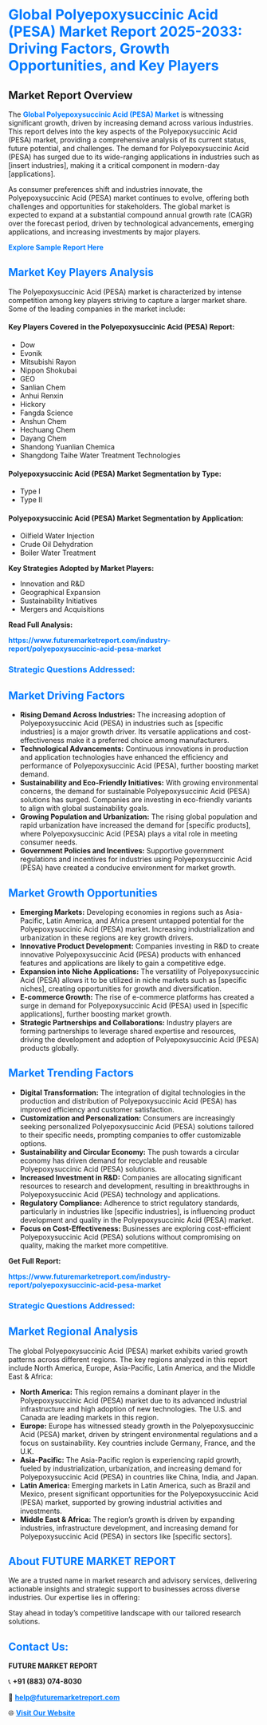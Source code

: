 <h1 style="color: #007BFF;">Global Polyepoxysuccinic Acid (PESA) Market Report 2025-2033: Driving Factors, Growth Opportunities, and Key Players</h1>

<section id="overview">
<h2>Market Report Overview</h2>
<p>The <a href="https://www.futuremarketreport.com/industry-report/polyepoxysuccinic-acid-pesa-market" style="color: #007BFF; text-decoration: none;"><strong>Global Polyepoxysuccinic Acid (PESA) Market</strong></a> is witnessing significant growth, driven by increasing demand across various industries. This report delves into the key aspects of the Polyepoxysuccinic Acid (PESA) market, providing a comprehensive analysis of its current status, future potential, and challenges. The demand for Polyepoxysuccinic Acid (PESA) has surged due to its wide-ranging applications in industries such as [insert industries], making it a critical component in modern-day [applications].</p>
<p>As consumer preferences shift and industries innovate, the Polyepoxysuccinic Acid (PESA) market continues to evolve, offering both challenges and opportunities for stakeholders. The global market is expected to expand at a substantial compound annual growth rate (CAGR) over the forecast period, driven by technological advancements, emerging applications, and increasing investments by major players.</p>
</section>

<section id="overview">
<p><a href="https://www.futuremarketreport.com/request-sample/reportId=56970" style="color: #007BFF; text-decoration: none;"><strong>Explore Sample Report Here</strong></a></p>
</section>

<section id="key-players">
<h2 style="color: #007BFF;">Market Key Players Analysis</h2>
<p>The Polyepoxysuccinic Acid (PESA) market is characterized by intense competition among key players striving to capture a larger market share. Some of the leading companies in the market include:</p>
<h4>Key Players Covered in the Polyepoxysuccinic Acid (PESA) Report:</h4>
<ul><li>Dow</li><li>Evonik</li><li>Mitsubishi Rayon</li><li>Nippon Shokubai</li><li>GEO</li><li>Sanlian Chem</li><li>Anhui Renxin</li><li>Hickory</li><li>Fangda Science</li><li>Anshun Chem</li><li>Hechuang Chem</li><li>Dayang Chem</li><li>Shandong Yuanlian Chemica</li><li>Shangdong Taihe Water Treatment Technologies</li></ul>
<h4>Polyepoxysuccinic Acid (PESA) Market Segmentation by Type:</h4>
<ul><li>Type I</li><li>Type II</li></ul>

<h4>Polyepoxysuccinic Acid (PESA) Market Segmentation by Application:</h4>
<ul><li>Oilfield Water Injection</li><li>Crude Oil Dehydration</li><li>Boiler Water Treatment</li></ul>
<p><strong>Key Strategies Adopted by Market Players:</strong></p>
<ul>
<li>Innovation and R&D</li>
<li>Geographical Expansion</li>
<li>Sustainability Initiatives</li>
<li>Mergers and Acquisitions</li>
</ul>
</section>

<section>
<p><strong>Read Full Analysis: </strong></p><a href="https://www.futuremarketreport.com/industry-report/polyepoxysuccinic-acid-pesa-market" style="color: #007BFF; text-decoration: none;"><strong>https://www.futuremarketreport.com/industry-report/polyepoxysuccinic-acid-pesa-market</strong></a>
<h3 style="color: #007BFF;">Strategic Questions Addressed:</h3>
</section>

<section id="driving-factors">
<h2 style="color: #007BFF;">Market Driving Factors</h2>
<ul>
<li><strong>Rising Demand Across Industries:</strong> The increasing adoption of Polyepoxysuccinic Acid (PESA) in industries such as [specific industries] is a major growth driver. Its versatile applications and cost-effectiveness make it a preferred choice among manufacturers.</li>
<li><strong>Technological Advancements:</strong> Continuous innovations in production and application technologies have enhanced the efficiency and performance of Polyepoxysuccinic Acid (PESA), further boosting market demand.</li>
<li><strong>Sustainability and Eco-Friendly Initiatives:</strong> With growing environmental concerns, the demand for sustainable Polyepoxysuccinic Acid (PESA) solutions has surged. Companies are investing in eco-friendly variants to align with global sustainability goals.</li>
<li><strong>Growing Population and Urbanization:</strong> The rising global population and rapid urbanization have increased the demand for [specific products], where Polyepoxysuccinic Acid (PESA) plays a vital role in meeting consumer needs.</li>
<li><strong>Government Policies and Incentives:</strong> Supportive government regulations and incentives for industries using Polyepoxysuccinic Acid (PESA) have created a conducive environment for market growth.</li>
</ul>
</section>

<section id="growth-opportunities">
<h2 style="color: #007BFF;">Market Growth Opportunities</h2>
<ul>
<li><strong>Emerging Markets:</strong> Developing economies in regions such as Asia-Pacific, Latin America, and Africa present untapped potential for the Polyepoxysuccinic Acid (PESA) market. Increasing industrialization and urbanization in these regions are key growth drivers.</li>
<li><strong>Innovative Product Development:</strong> Companies investing in R&D to create innovative Polyepoxysuccinic Acid (PESA) products with enhanced features and applications are likely to gain a competitive edge.</li>
<li><strong>Expansion into Niche Applications:</strong> The versatility of Polyepoxysuccinic Acid (PESA) allows it to be utilized in niche markets such as [specific niches], creating opportunities for growth and diversification.</li>
<li><strong>E-commerce Growth:</strong> The rise of e-commerce platforms has created a surge in demand for Polyepoxysuccinic Acid (PESA) used in [specific applications], further boosting market growth.</li>
<li><strong>Strategic Partnerships and Collaborations:</strong> Industry players are forming partnerships to leverage shared expertise and resources, driving the development and adoption of Polyepoxysuccinic Acid (PESA) products globally.</li>
</ul>
</section>

<section id="trending-factors">
<h2 style="color: #007BFF;">Market Trending Factors</h2>
<ul>
<li><strong>Digital Transformation:</strong> The integration of digital technologies in the production and distribution of Polyepoxysuccinic Acid (PESA) has improved efficiency and customer satisfaction.</li>
<li><strong>Customization and Personalization:</strong> Consumers are increasingly seeking personalized Polyepoxysuccinic Acid (PESA) solutions tailored to their specific needs, prompting companies to offer customizable options.</li>
<li><strong>Sustainability and Circular Economy:</strong> The push towards a circular economy has driven demand for recyclable and reusable Polyepoxysuccinic Acid (PESA) solutions.</li>
<li><strong>Increased Investment in R&D:</strong> Companies are allocating significant resources to research and development, resulting in breakthroughs in Polyepoxysuccinic Acid (PESA) technology and applications.</li>
<li><strong>Regulatory Compliance:</strong> Adherence to strict regulatory standards, particularly in industries like [specific industries], is influencing product development and quality in the Polyepoxysuccinic Acid (PESA) market.</li>
<li><strong>Focus on Cost-Effectiveness:</strong> Businesses are exploring cost-efficient Polyepoxysuccinic Acid (PESA) solutions without compromising on quality, making the market more competitive.</li>
</ul>
</section>

<section>
<p><strong>Get Full Report: </strong></p><a href="https://www.futuremarketreport.com/industry-report/polyepoxysuccinic-acid-pesa-market" style="color: #007BFF; text-decoration: none;"><strong>https://www.futuremarketreport.com/industry-report/polyepoxysuccinic-acid-pesa-market</strong></a>
<h3 style="color: #007BFF;">Strategic Questions Addressed:</h3>
</section>


<section id="regional-analysis">
<h2 style="color: #007BFF;">Market Regional Analysis</h2>
<p>The global Polyepoxysuccinic Acid (PESA) market exhibits varied growth patterns across different regions. The key regions analyzed in this report include North America, Europe, Asia-Pacific, Latin America, and the Middle East & Africa:</p>
<ul>
<li><strong>North America:</strong> This region remains a dominant player in the Polyepoxysuccinic Acid (PESA) market due to its advanced industrial infrastructure and high adoption of new technologies. The U.S. and Canada are leading markets in this region.</li>
<li><strong>Europe:</strong> Europe has witnessed steady growth in the Polyepoxysuccinic Acid (PESA) market, driven by stringent environmental regulations and a focus on sustainability. Key countries include Germany, France, and the U.K.</li>
<li><strong>Asia-Pacific:</strong> The Asia-Pacific region is experiencing rapid growth, fueled by industrialization, urbanization, and increasing demand for Polyepoxysuccinic Acid (PESA) in countries like China, India, and Japan.</li>
<li><strong>Latin America:</strong> Emerging markets in Latin America, such as Brazil and Mexico, present significant opportunities for the Polyepoxysuccinic Acid (PESA) market, supported by growing industrial activities and investments.</li>
<li><strong>Middle East & Africa:</strong> The region’s growth is driven by expanding industries, infrastructure development, and increasing demand for Polyepoxysuccinic Acid (PESA) in sectors like [specific sectors].</li>
</ul>
</section>

<footer>
<h2 style="color: #007BFF;">About FUTURE MARKET REPORT</h2>
<p>We are a trusted name in market research and advisory services, delivering actionable insights and strategic support to businesses across diverse industries. Our expertise lies in offering:</p>

<p>Stay ahead in today’s competitive landscape with our tailored research solutions.</p>

<h2 style="color: #007BFF;">Contact Us:</h2>
<p><strong>FUTURE MARKET REPORT</strong></p>
<p>📞 <strong>+91 (883) 074-8030</strong></p>
<p>📧 <strong><a href="mailto:help@futuremarketreport.com" style="color: #007BFF;">help@futuremarketreport.com</a></strong></p>
<p>🌐 <strong><a href="https://www.futuremarketreport.com/" style="color: #007BFF;">Visit Our Website</a></strong></p>
</footer>